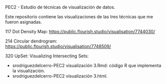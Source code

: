 PEC2 - Estudio de técnicas de visualización de datos.

Este repositorio contiene las visualizaciones de las tres técnicas que me fueron asignadas.

117 Dot Density Map: https://public.flourish.studio/visualisation/7744030/

214 Circular dendrogram: https://public.flourish.studio/visualisation/7748509/

320 UpSet: Visualizing Intersecting Sets: 

- srodriguezdelcerro-PEC2 visualización 3.Rmd: código R que implementa la visualización.
- srodriguezdelcerro-PEC2 visualización 3.html.

